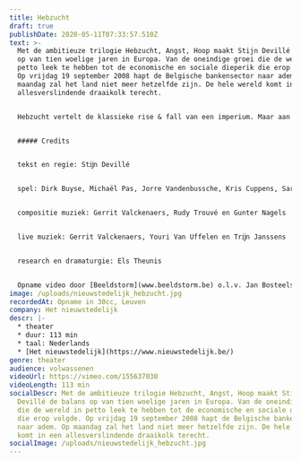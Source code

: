 ```yaml
---
title: Hebzucht
draft: true
publishDate: 2020-05-11T07:33:57.510Z
text: >-
  Met de ambitieuze trilogie Hebzucht, Angst, Hoop maakt Stijn Devillé de balans
  op van tien woelige jaren in Europa. Van de oneindige groei die de wereld in
  petto leek te hebben tot de economische en sociale dieperik die erop volgde.
  Op vrijdag 19 september 2008 hapt de Belgische bankensector naar adem. Op
  maandag zal het land niet meer hetzelfde zijn. De hele wereld komt in een
  allesverslindende draaikolk terecht. 


  Hebzucht vertelt de klassieke rise & fall van een imperium. Maar aan het eind van deze tragedie gaan de personages niet dood. Ze cashen hun geld en zoeken dekking in de plooien van de geschiedenis.


  ##### Credits


  tekst en regie: Stĳn Devillé 


  spel: Dirk Buyse, Michaël Pas, Jorre Vandenbussche, Kris Cuppens, Sara Vertongen, Stĳn Devillé en Lena Devillé als het kind 


  compositie muziek: Gerrit Valckenaers, Rudy Trouvé en Gunter Nagels 


  live muziek: Gerrit Valckenaers, Youri Van Uffelen en Trĳn Janssens 


  research en dramaturgie: Els Theunis 


  Opname video door [Beeldstorm](www.beeldstorm.be) o.l.v. Jan Bosteels.
image: /uploads/nieuwstedelijk_hebzucht.jpg
recordedAt: Opname in 30cc, Leuven
company: Het nieuwstedelijk
descr: |-
  * theater
  * duur: 113 min
  * taal: Nederlands
  * [Het nieuwstedelijk](https://www.nieuwstedelijk.be/)
genre: theater
audience: volwassenen
videoUrl: https://vimeo.com/155637030
videoLength: 113 min
socialDescr: Met de ambitieuze trilogie Hebzucht, Angst, Hoop maakt Stijn
  Devillé de balans op van tien woelige jaren in Europa. Van de oneindige groei
  die de wereld in petto leek te hebben tot de economische en sociale dieperik
  die erop volgde. Op vrijdag 19 september 2008 hapt de Belgische bankensector
  naar adem. Op maandag zal het land niet meer hetzelfde zijn. De hele wereld
  komt in een allesverslindende draaikolk terecht.
socialImage: /uploads/nieuwstedelijk_hebzucht.jpg
---
```

